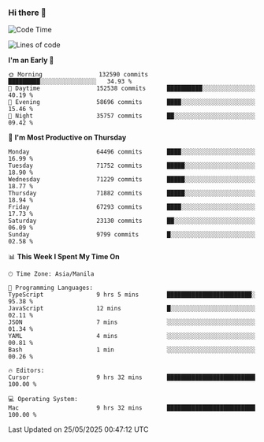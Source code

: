 ### Hi there 👋

<!--START_SECTION:waka-->
![Code Time](http://img.shields.io/badge/Code%20Time-6%2C056%20hrs%2059%20mins-blue)

![Lines of code](https://img.shields.io/badge/From%20Hello%20World%20I%27ve%20Written-133.9%20million%20lines%20of%20code-blue)

**I'm an Early 🐤** 

```text
🌞 Morning                132590 commits      █████████░░░░░░░░░░░░░░░░   34.93 % 
🌆 Daytime                152538 commits      ██████████░░░░░░░░░░░░░░░   40.19 % 
🌃 Evening                58696 commits       ████░░░░░░░░░░░░░░░░░░░░░   15.46 % 
🌙 Night                  35757 commits       ██░░░░░░░░░░░░░░░░░░░░░░░   09.42 % 
```
📅 **I'm Most Productive on Thursday** 

```text
Monday                   64496 commits       ████░░░░░░░░░░░░░░░░░░░░░   16.99 % 
Tuesday                  71752 commits       █████░░░░░░░░░░░░░░░░░░░░   18.90 % 
Wednesday                71229 commits       █████░░░░░░░░░░░░░░░░░░░░   18.77 % 
Thursday                 71882 commits       █████░░░░░░░░░░░░░░░░░░░░   18.94 % 
Friday                   67293 commits       ████░░░░░░░░░░░░░░░░░░░░░   17.73 % 
Saturday                 23130 commits       ██░░░░░░░░░░░░░░░░░░░░░░░   06.09 % 
Sunday                   9799 commits        █░░░░░░░░░░░░░░░░░░░░░░░░   02.58 % 
```


📊 **This Week I Spent My Time On** 

```text
🕑︎ Time Zone: Asia/Manila

💬 Programming Languages: 
TypeScript               9 hrs 5 mins        ████████████████████████░   95.38 % 
JavaScript               12 mins             █░░░░░░░░░░░░░░░░░░░░░░░░   02.11 % 
JSON                     7 mins              ░░░░░░░░░░░░░░░░░░░░░░░░░   01.34 % 
YAML                     4 mins              ░░░░░░░░░░░░░░░░░░░░░░░░░   00.81 % 
Bash                     1 min               ░░░░░░░░░░░░░░░░░░░░░░░░░   00.26 % 

🔥 Editors: 
Cursor                   9 hrs 32 mins       █████████████████████████   100.00 % 

💻 Operating System: 
Mac                      9 hrs 32 mins       █████████████████████████   100.00 % 
```


 Last Updated on 25/05/2025 00:47:12 UTC
<!--END_SECTION:waka-->


<!--
**rad182/rad182** is a ✨ _special_ ✨ repository because its `README.md` (this file) appears on your GitHub profile.

Here are some ideas to get you started:

- 🔭 I’m currently working on ...
- 🌱 I’m currently learning ...
- 👯 I’m looking to collaborate on ...
- 🤔 I’m looking for help with ...
- 💬 Ask me about ...
- 📫 How to reach me: ...
- 😄 Pronouns: ...
- ⚡ Fun fact: ...
-->
